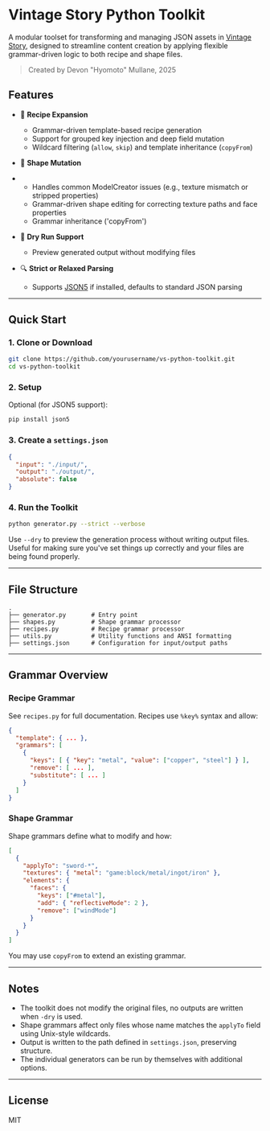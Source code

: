 # Vintage Story Python Toolkit

A modular toolset for transforming and managing JSON assets in [Vintage Story](https://www.vintagestory.at/), designed to streamline content creation by applying flexible grammar-driven logic to both recipe and shape files.

> Created by Devon "Hyomoto" Mullane, 2025

## Features

- 🔧 **Recipe Expansion**
  - Grammar-driven template-based recipe generation
  - Support for grouped key injection and deep field mutation
  - Wildcard filtering (`allow`, `skip`) and template inheritance (`copyFrom`)

- 📐 **Shape Mutation**
- - Handles common ModelCreator issues (e.g., texture mismatch or stripped properties)
  - Grammar-driven shape editing for correcting texture paths and face properties
  - Grammar inheritance ('copyFrom')

- 🧪 **Dry Run Support**
  - Preview generated output without modifying files

- 🔍 **Strict or Relaxed Parsing**
  - Supports [JSON5](https://json5.org/) if installed, defaults to standard JSON parsing

---

## Quick Start

### 1. Clone or Download

```bash
git clone https://github.com/yourusername/vs-python-toolkit.git
cd vs-python-toolkit
````

### 2. Setup

Optional (for JSON5 support):

```bash
pip install json5
```

### 3. Create a `settings.json`

```json
{
  "input": "./input/",
  "output": "./output/",
  "absolute": false
}
```

### 4. Run the Toolkit

```bash
python generator.py --strict --verbose
```

Use `--dry` to preview the generation process without writing output files.  Useful for making sure you've set things up correctly and your files are being found properly.

---

## File Structure

```
.
├── generator.py       # Entry point
├── shapes.py          # Shape grammar processor
├── recipes.py         # Recipe grammar processor
├── utils.py           # Utility functions and ANSI formatting
├── settings.json      # Configuration for input/output paths
```

---

## Grammar Overview

### Recipe Grammar

See `recipes.py` for full documentation. Recipes use `%key%` syntax and allow:

```json
{
  "template": { ... },
  "grammars": [
    {
      "keys": [ { "key": "metal", "value": ["copper", "steel"] } ],
      "remove": [ ... ],
      "substitute": [ ... ]
    }
  ]
}
```

### Shape Grammar

Shape grammars define what to modify and how:

```json
[
  {
    "applyTo": "sword-*",
    "textures": { "metal": "game:block/metal/ingot/iron" },
    "elements": {
      "faces": {
        "keys": ["#metal"],
        "add": { "reflectiveMode": 2 },
        "remove": ["windMode"]
      }
    }
  }
]
```

You may use `copyFrom` to extend an existing grammar.

---

## Notes

* The toolkit does not modify the original files, no outputs are written when `-dry` is used.
* Shape grammars affect only files whose name matches the `applyTo` field using Unix-style wildcards.
* Output is written to the path defined in `settings.json`, preserving structure.
* The individual generators can be run by themselves with additional options.

---

## License
MIT
